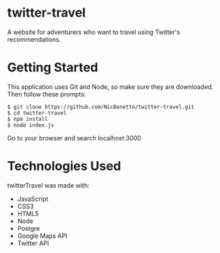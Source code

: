 # twitter-travel
A website for adventurers who want to travel using Twitter's recommendations.

# Getting Started

This application uses Git and Node, so make sure they are downloaded. Then follow these prompts:

```
$ git clone https://github.com/NicBonetto/twitter-travel.git
$ cd twitter-travel
$ npm install
$ node index.js
```
Go to your browser and search localhost:3000

# Technologies Used

twitterTravel was made with: 

+ JavaScript
+ CSS3
+ HTML5
+ Node
+ Postgre
+ Google Maps API
+ Twitter API
